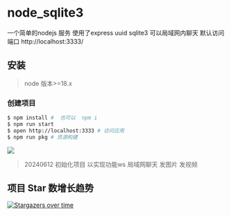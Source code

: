 # node_sqlite3
一个简单的nodejs 服务 使用了express uuid sqlite3 可以局域网内聊天
默认访问端口 http://localhost:3333/



## 安装

>node 版本>=18.x

### 创建项目


```bash
$ npm install #  也可以  npm i  
$ npm run start
$ open http://localhost:3333 # 访问应用
$ npm run pkg # 资源构建
```

![](images/start-vite3.gif)

> 20240612  初始化项目 以实现功能ws 局域网聊天 发图片 发视频


## 项目 Star 数增长趋势

[![Stargazers over time](https://starchart.cc/zhangyuang/ssr.svg)](https://starchart.cc/zhangyuang/ssr)



